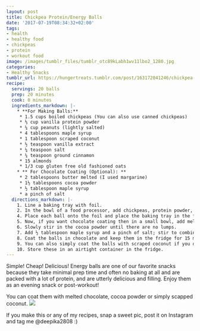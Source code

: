 ```yaml
---
layout: post
title: Chickpea Protein/Energy Balls
date: '2017-07-19T08:34:32+02:00'
tags:
- health
- healthy food
- chickpeas
- protein
- workout food
image: /images/tumblr_files/tumblr_otc89kLabh1wv11lbo2_1280.jpg
categories:
- Healthy Snacks
tumblr_url: https://hungertreats.tumblr.com/post/163172041246/chickpea-proteinenergy-balls
recipe:
  servings: 20 balls
  prep: 20 minutes
  cook: 0 minutes
  ingredients_markdown: |-
    * **For Making Balls:**
     * 1.5 cups boiled chickpeas (You can also use canned chickpeas)
     * ⅓ cup vanilla protein powder
     * ¼ cup peanuts (lightly salted)
     * 4 tablespoons maple syrup
     * 1 tablespoon scraped coconut
     * ½ teaspoon vanilla extract
     * ¼ teaspoon salt
     * ¼ teaspoon ground cinnamon
     * 15 almonds
     * 1/3 cup gluten free old fashioned oats
    * ** For Chocolate Coating (Optional): **
     * 2 tablespoons butter melted (I used margarine)
     * 1½ tablespoons cocoa powder 
     * ½ tablespoon maple syrup
     * a pinch of salt
  directions_markdown: |-
    1. Line a baking tray with foil.
    2. In the bowl of a food processor, add chickpeas, protein powder, peanuts, maple syrup, vanilla extract, oats, almonds, salt, and cinnamon. 3. Pulse to combine until all ingredients are mixed together and smooth; stop to scrape the sides if needed. It should be like a soft dough texture.Roll the dough into small balls.
    4. Place each ball onto the foil and place the baking tray in the fridge. Keep them in the fridge for at least half an hour so the balls get firm or you can also eat them as it is.
    5. Now, if you want chocolate coating then in a small bowl, add melted butter.
    6. Slowly stir in the cocoa powder until there are no lumps.
    7. Add ½ tablespoon maple syrup and a pinch of salt; stir to combine.
    8. Coat the balls in chocolate and keep them in the fridge for 15 minutes.
    9. You can also simply coat the balls with scraped coconut if you do not like the taste of chocolate.
    10. Store these in an airtight container in the fridge.
---
```

Simple! Cheap! Delicious! Energy balls are one of our favorite snacks because they take minimal prep time and often no baking at all and are packed with a lot of protein, and are utterly delicious and filling. Enjoy them as an evening snack or post-workout!

You can coat them with melted chocolate, cocoa powder or simply scapped coconut.
![]({{site.url}}/images/tumblr_files/tumblr_otc89kLabh1wv11lbo1_1280.jpg)

If you make this or any of my recipes, snap a sweet pic, post it on Instagram and tag me @deepika2808 :)
